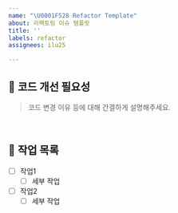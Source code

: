 ```yaml
---
name: "\U0001F528 Refactor Template"
about: 리팩토링 이슈 템플릿
title: ''
labels: refactor
assignees: ilu25

---
```


## 🤔 코드 개선 필요성
>코드 변경 이유 등에 대해 간결하게 설명해주세요.

<br>

## 📝 작업 목록
- [ ] 작업1
    - [ ] 세부 작업
- [ ] 작업2
    - [ ] 세부 작업

<br>

<!--
## 💡 참고 자료

-->
